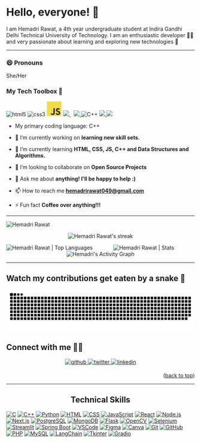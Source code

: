 # Hello, everyone! 👋
I am Hemadri Rawat, a 4th year undergraduate student at Indira Gandhi Delhi Technical University of Technology. I am an enthusiastic developer 👩‍💻 and very passionate about learning and exploring new technologies 🚀

---

### 😄 Pronouns
She/Her

### My Tech Toolbox 🧰 

<p align="left">
<img src="https://upload.wikimedia.org/wikipedia/commons/thumb/6/61/HTML5_logo_and_wordmark.svg/512px-HTML5_logo_and_wordmark.svg.png" alt="html5" height="40"/> 
<img src="https://upload.wikimedia.org/wikipedia/commons/thumb/d/d5/CSS3_logo_and_wordmark.svg/1200px-CSS3_logo_and_wordmark.svg.png" alt="css3" height="40"/> 
<img src="https://raw.githubusercontent.com/devicons/devicon/master/icons/javascript/javascript-original.svg" alt="javascript" height="40"/>
<a href="https://nodejs.org" target="_blank"> <img src="https://nodejs.org/static/images/logo.svg" height="48" /> </a> &nbsp;
<a href="https://reactjs.org/" target="_blank"> <img src="https://img.icons8.com/color/48/000000/react-native.png"/> </a>
<img src="https://i.pinimg.com/originals/99/f8/87/99f887833c475448723d3c9ac16c179b.png" alt="C++" width="40" height="40"/> 
<a href="https://www.python.org" target="_blank"> <img src="https://img.icons8.com/color/48/000000/python.png"/> </a> 
<a href="https://www.mysql.com/" target="_blank"> <img src="https://img.icons8.com/fluent/50/000000/mysql-logo.png"/> </a> 
</p>

* My primary coding language: C++
- 🔭 I’m currently working on **learning new skill sets.**

- 🌱 I’m currently learning **HTML, CSS, JS, C++ and Data Structures and Algorithms.**

- 👯 I’m looking to collaborate on **Open Source Projects**

- 💬 Ask me about **anything! I'll be happy to help :)**

- 📫 How to reach me **hemadrirawat049@gmail.com**

- ⚡ Fun fact **Coffee over anything!!!**

---

<p align="left"> <img src="https://komarev.com/ghpvc/?username=hemadrirawat" alt="Hemadri Rawat" /> </p>
<p align="center">
    <img title="🔥 Get streak stats for your profile at git.io/streak-stats" alt="Hemadri Rawat's streak" src="https://github-readme-streak-stats.herokuapp.com/?user=hemadrirawat&theme=black-ice&hide_border=true&stroke=0000&background=060A0CD0"/>
</p>

<p><img align="left" src="https://github-readme-stats.vercel.app/api/top-langs?username=hemadrirawat&show_icons=true&theme=gotham" alt="Hemadri Rawat | Top Languages" /></p>

<p align="center">
    <img src="https://github-readme-stats.vercel.app/api?username=hemadrirawat&show_icons=true&theme=gotham" alt="Hemadri Rawat | Stats" />
    <img alt="Hemadri's Activity Graph" src="https://activity-graph.herokuapp.com/graph?username=hemadrirawat&bg_color=0D1117&color=5BCDEC&line=5BCDEC&point=FFFFFF&hide_border=true" />
</p>

---

## Watch my contributions get eaten by a snake 🐍
![snake gif](https://github.com/hemadrirawat/hemadrirawat/blob/output/github-contribution-grid-snake.svg)

## Connect with me 👩‍💻  
<div align="center">
<a href="https://github.com/hemadrirawat" target="_blank">
<img src="https://img.shields.io/badge/github-%2324292e.svg?&style=for-the-badge&logo=github&logoColor=white" alt=github style="margin-bottom: 5px;" />
</a>
<a href="https://twitter.com/hemadri0201" target="_blank">
<img src="https://img.shields.io/badge/twitter-%2300acee.svg?&style=for-the-badge&logo=twitter&logoColor=white" alt=twitter style="margin-bottom: 5px;" />
</a>
<a href="https://www.linkedin.com/in/hemadri-rawat-b00b5520b/" target="_blank">
<img src="https://img.shields.io/badge/linkedin-%231E77B5.svg?&style=for-the-badge&logo=linkedin&logoColor=white" alt=linkedin style="margin-bottom: 5px;" />
</a>
<p align="right">(<a href="https://github.com/hemadrirawat">back to top</a>)</p>

---

## Technical Skills
<p align="left">
<a href="https://en.wikipedia.org/wiki/C_(programming_language)" target="_blank"><img src="https://img.icons8.com/color/48/000000/c-programming.png" alt="C" height="40"/></a>
<a href="https://en.wikipedia.org/wiki/C%2B%2B" target="_blank"><img src="https://img.icons8.com/color/48/000000/c-plus-plus-logo.png" alt="C++" height="40"/></a>
<a href="https://www.python.org/" target="_blank"><img src="https://img.icons8.com/color/48/000000/python.png" alt="Python" height="40"/></a>
<a href="https://developer.mozilla.org/en-US/docs/Web/HTML" target="_blank"><img src="https://img.icons8.com/color/48/000000/html-5.png" alt="HTML" height="40"/></a>
<a href="https://developer.mozilla.org/en-US/docs/Web/CSS" target="_blank"><img src="https://img.icons8.com/color/48/000000/css3.png" alt="CSS" height="40"/></a>
<a href="https://www.javascript.com/" target="_blank"><img src="https://img.icons8.com/color/48/000000/javascript.png" alt="JavaScript" height="40"/></a>
<a href="https://reactjs.org/" target="_blank"><img src="https://img.icons8.com/color/48/000000/react-native.png" alt="React" height="40"/></a>
<a href="https://nodejs.org/en/" target="_blank"><img src="https://img.icons8.com/color/48/000000/nodejs.png" alt="Node.js" height="40"/></a>
<a href="https://nextjs.org/" target="_blank"><img src="https://img.icons8.com/color/48/000000/nextjs.png" alt="Next.js" height="40"/></a>
<a href="https://www.postgresql.org/" target="_blank"><img src="https://img.icons8.com/color/48/000000/postgresql.png" alt="PostgreSQL" height="40"/></a>
<a href="https://www.mongodb.com/" target="_blank"><img src="https://img.icons8.com/color/48/000000/mongodb.png" alt="MongoDB" height="40"/></a>
<a href="https://flask.palletsprojects.com/" target="_blank"><img src="https://img.icons8.com/color/48/000000/flask.png" alt="Flask" height="40"/></a>
<a href="https://opencv.org/" target="_blank"><img src="https://img.icons8.com/color/48/000000/opencv.png" alt="OpenCV" height="40"/></a>
<a href="https://www.selenium.dev/" target="_blank"><img src="https://img.icons8.com/color/48/000000/selenium.png" alt="Selenium" height="40"/></a>
<a href="https://streamlit.io/" target="_blank"><img src="https://img.icons8.com/color/48/000000/streamlit.png" alt="Streamlit" height="40"/></a>
<a href="https://spring.io/projects/spring-boot" target="_blank"><img src="https://img.icons8.com/color/48/000000/spring-logo.png" alt="Spring Boot" height="40"/></a>
<a href="https://code.visualstudio.com/" target="_blank"><img src="https://img.icons8.com/color/48/000000/visual-studio-code-2019.png" alt="VSCode" height="40"/></a>
<a href="https://www.figma.com/" target="_blank"><img src="https://img.icons8.com/color/48/000000/figma.png" alt="Figma" height="40"/></a>
<a href="https://www.canva.com/" target="_blank"><img src="https://img.icons8.com/color/48/000000/canva.png" alt="Canva" height="40"/></a>
<a href="https://git-scm.com/" target="_blank"><img src="https://img.icons8.com/color/48/000000/git.png" alt="Git" height="40"/></a>
<a href="https://github.com/" target="_blank"><img src="https://img.icons8.com/color/48/000000/github--v1.png" alt="GitHub" height="40"/></a>
<a href="https://www.php.net/" target="_blank"><img src="https://img.icons8.com/color/48/000000/php.png" alt="PHP" height="40"/></a>
<a href="https://www.mysql.com/" target="_blank"><img src="https://img.icons8.com/color/48/000000/mysql-logo.png" alt="MySQL" height="40"/></a>
<a href="https://www.langchain.com/" target="_blank"><img src="https://img.icons8.com/color/48/000000/langchain.png" alt="LangChain" height="40"/></a>
<a href="https://wiki.python.org/moin/TkInter" target="_blank"><img src="https://img.icons8.com/color/48/000000/tkinter.png" alt="Tkinter" height="40"/></a>
<a href="https://gradio.app/" target="_blank"><img src="https://img.icons8.com/color/48/000000/gradio.png" alt="Gradio" height="40"/></a>
</p>
